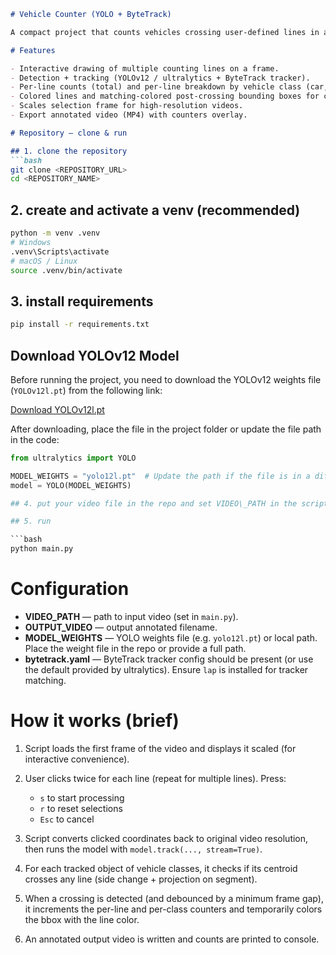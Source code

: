 ````markdown
# Vehicle Counter (YOLO + ByteTrack)

A compact project that counts vehicles crossing user-defined lines in a video using a YOLO model for detection and ByteTrack for tracking. The interface lets you draw one or more lines on a displayed frame, then the script processes the video and produces an annotated output with per-line and per-class counts.

# Features

- Interactive drawing of multiple counting lines on a frame.
- Detection + tracking (YOLOv12 / ultralytics + ByteTrack tracker).
- Per-line counts (total) and per-line breakdown by vehicle class (car, motorcycle, bus, truck).
- Colored lines and matching-colored post-crossing bounding boxes for clarity.
- Scales selection frame for high-resolution videos.
- Export annotated video (MP4) with counters overlay.

# Repository — clone & run

## 1. clone the repository
```bash
git clone <REPOSITORY_URL>
cd <REPOSITORY_NAME>
````

## 2. create and activate a venv (recommended)

```bash
python -m venv .venv
# Windows
.venv\Scripts\activate
# macOS / Linux
source .venv/bin/activate
```

## 3. install requirements

```bash
pip install -r requirements.txt
```
## Download YOLOv12 Model

Before running the project, you need to download the YOLOv12 weights file (`YOLOv12l.pt`) from the following link:

[Download YOLOv12l.pt](https://github.com/ultralytics/assets/releases/download/v8.3.0/yolo12l.pt)

After downloading, place the file in the project folder or update the file path in the code:

```python
from ultralytics import YOLO

MODEL_WEIGHTS = "yolo12l.pt"  # Update the path if the file is in a different location
model = YOLO(MODEL_WEIGHTS)

## 4. put your video file in the repo and set VIDEO\_PATH in the script

## 5. run

```bash
python main.py
```

# Configuration

* **VIDEO\_PATH** — path to input video (set in `main.py`).
* **OUTPUT\_VIDEO** — output annotated filename.
* **MODEL\_WEIGHTS** — YOLO weights file (e.g. `yolo12l.pt`) or local path. Place the weight file in the repo or provide a full path.
* **bytetrack.yaml** — ByteTrack tracker config should be present (or use the default provided by ultralytics). Ensure `lap` is installed for tracker matching.

# How it works (brief)

1. Script loads the first frame of the video and displays it scaled (for interactive convenience).
2. User clicks twice for each line (repeat for multiple lines). Press:

   * `s` to start processing
   * `r` to reset selections
   * `Esc` to cancel
3. Script converts clicked coordinates back to original video resolution, then runs the model with `model.track(..., stream=True)`.
4. For each tracked object of vehicle classes, it checks if its centroid crosses any line (side change + projection on segment).
5. When a crossing is detected (and debounced by a minimum frame gap), it increments the per-line and per-class counters and temporarily colors the bbox with the line color.
6. An annotated output video is written and counts are printed to console.


